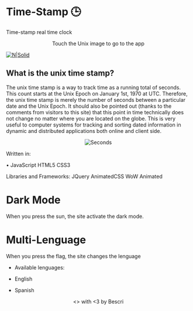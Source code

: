 # Time-Stamp 🕒
Time-stamp real time clock

<p align="center">
 Touch the Unix image to go to the app
</p>

[![N|Solid](https://logodix.com/logo/1102577.png)](https://escribano.tech/time-stamp/)


## What is the unix time stamp?

The unix time stamp is a way to track time as a running total of seconds. This count starts at the Unix Epoch on January 1st, 1970 at UTC. Therefore, the unix time stamp is merely the number of seconds between a particular date and the Unix Epoch. It should also be pointed out (thanks to the comments from visitors to this site) that this point in time technically does not change no matter where you are located on the globe. This is very useful to computer systems for tracking and sorting dated information in dynamic and distributed applications both online and client side.


<p align="center">
 <img src="https://i.ibb.co/fdLL88C/Screenshot-from-2021-05-26-12-37-23.png" alt="Seconds"/>
</p>


Written in:

• JavaScript HTML5 CSS3 

Libraries and Frameworks: JQuery AnimatedCSS WoW Animated

# Dark Mode

When you press the sun, the site activate the dark mode.

# Multi-Lenguage

When you press the flag, the site changes the lenguage 

- Available lenguages:

- English
- Spanish



<p align="center">
 <a><> with <3 by Bescri</a>
</p>
